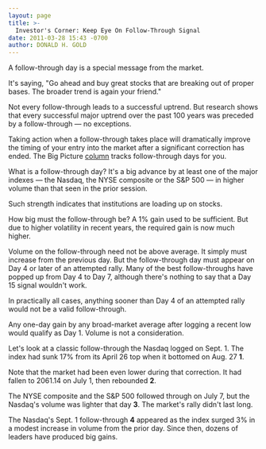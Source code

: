 ```yaml
---
layout: page
title: >-
  Investor's Corner: Keep Eye On Follow-Through Signal
date: 2011-03-28 15:43 -0700
author: DONALD H. GOLD
---
```





A follow-through day is a special message from the market.

  

It's saying, "Go ahead and buy great stocks that are breaking out of proper bases. The broader trend is again your friend."

  

Not every follow-through leads to a successful uptrend. But research shows that every successful major uptrend over the past 100 years was preceded by a follow-through — no exceptions.

  

Taking action when a follow-through takes place will dramatically improve the timing of your entry into the market after a significant correction has ended. The Big Picture [column](/NewsAndAnalysis/Investing/BigPicture.aspx) tracks follow-through days for you.

  

What is a follow-through day? It's a big advance by at least one of the major indexes — the Nasdaq, the NYSE composite or the S&P 500 — in higher volume than that seen in the prior session.

  

Such strength indicates that institutions are loading up on stocks.

  

How big must the follow-through be? A 1% gain used to be sufficient. But due to higher volatility in recent years, the required gain is now much higher.

  

Volume on the follow-through need not be above average. It simply must increase from the previous day. But the follow-through day must appear on Day 4 or later of an attempted rally. Many of the best follow-throughs have popped up from Day 4 to Day 7, although there's nothing to say that a Day 15 signal wouldn't work.

  

In practically all cases, anything sooner than Day 4 of an attempted rally would not be a valid follow-through.

  

Any one-day gain by any broad-market average after logging a recent low would qualify as Day 1. Volume is not a consideration.

  

Let's look at a classic follow-through the Nasdaq logged on Sept. 1. The index had sunk 17% from its April 26 top when it bottomed on Aug. 27 **1**.

  

Note that the market had been even lower during that correction. It had fallen to 2061.14 on July 1, then rebounded **2**.

  

The NYSE composite and the S&P 500 followed through on July 7, but the Nasdaq's volume was lighter that day **3**. The market's rally didn't last long.

  

The Nasdaq's Sept. 1 follow-through **4** appeared as the index surged 3% in a modest increase in volume from the prior day. Since then, dozens of leaders have produced big gains.




